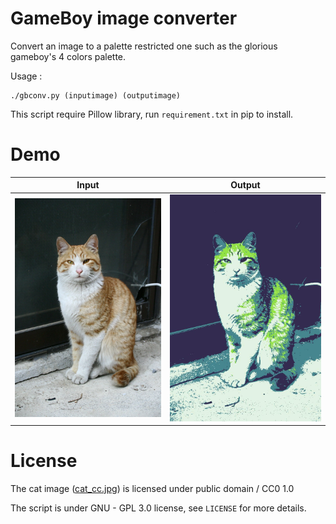 # GameBoy image converter

Convert an image to a palette restricted one such as the glorious gameboy's 4 colors palette.

Usage : 
```
./gbconv.py (inputimage) (outputimage)
```

This script require Pillow library, run `requirement.txt` in pip to install.

# Demo

 Input | Output
--------|--------
![Normal](examples/cat_cc.jpg) |![GB](examples/cat_gb.jpg)

# License
The cat image ([cat_cc.jpg](https://ccsearch.creativecommons.org/photos/fc88617d-94ed-4221-8b67-aa558beeb4fc)) is licensed under public domain / CC0 1.0

The script is under GNU - GPL 3.0 license, see `LICENSE` for more details.
